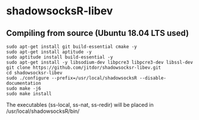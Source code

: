 # shadowsocksR-libev

## Compiling from source (Ubuntu 18.04 LTS used)
```
sudo apt-get install git build-essential cmake -y
sudo apt-get install aptitude -y
sudo aptitude install build-essential -y
sudo apt-get install -y libsodium-dev libpcre3 libpcre3-dev libssl-dev
git clone https://github.com/jitdor/shadowsocksr-libev.git
cd shadowsocksr-libev
sudo ./configure --prefix=/usr/local/shadowsocksR --disable-documentation
sudo make -j6
sudo make install
```

The executables (ss-local, ss-nat, ss-redir) will be placed in /usr/local/shadowsocksR/bin/
